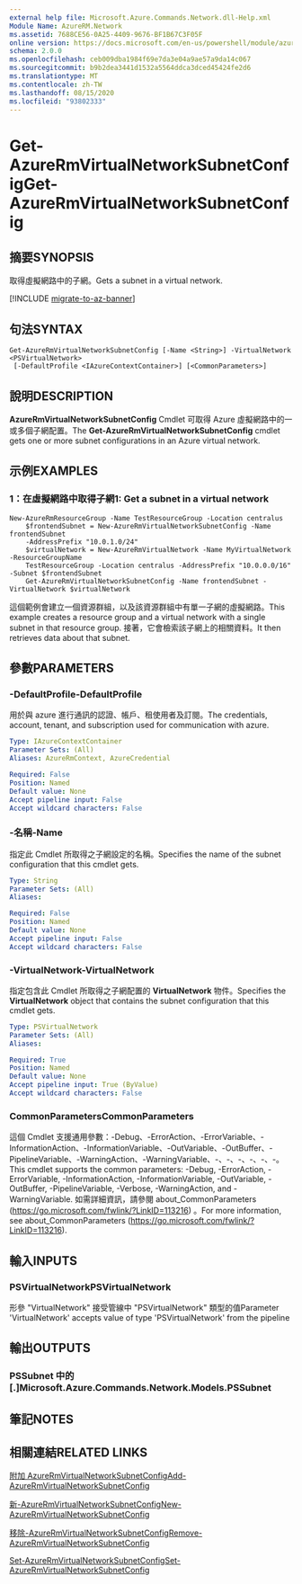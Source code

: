 ```yaml
---
external help file: Microsoft.Azure.Commands.Network.dll-Help.xml
Module Name: AzureRM.Network
ms.assetid: 7688CE56-0A25-4409-9676-BF1B67C3F05F
online version: https://docs.microsoft.com/en-us/powershell/module/azurerm.network/get-azurermvirtualnetworksubnetconfig
schema: 2.0.0
ms.openlocfilehash: ceb009dba1984f69e7da3e04a9ae57a9da14c067
ms.sourcegitcommit: b9b2dea3441d1532a5564ddca3dced45424fe2d6
ms.translationtype: MT
ms.contentlocale: zh-TW
ms.lasthandoff: 08/15/2020
ms.locfileid: "93802333"
---
```

# <span data-ttu-id="757d6-101">Get-AzureRmVirtualNetworkSubnetConfig</span><span class="sxs-lookup"><span data-stu-id="757d6-101">Get-AzureRmVirtualNetworkSubnetConfig</span></span>

## <span data-ttu-id="757d6-102">摘要</span><span class="sxs-lookup"><span data-stu-id="757d6-102">SYNOPSIS</span></span>
<span data-ttu-id="757d6-103">取得虛擬網路中的子網。</span><span class="sxs-lookup"><span data-stu-id="757d6-103">Gets a subnet in a virtual network.</span></span>

[!INCLUDE [migrate-to-az-banner](../../includes/migrate-to-az-banner.md)]

## <span data-ttu-id="757d6-104">句法</span><span class="sxs-lookup"><span data-stu-id="757d6-104">SYNTAX</span></span>

```
Get-AzureRmVirtualNetworkSubnetConfig [-Name <String>] -VirtualNetwork <PSVirtualNetwork>
 [-DefaultProfile <IAzureContextContainer>] [<CommonParameters>]
```

## <span data-ttu-id="757d6-105">說明</span><span class="sxs-lookup"><span data-stu-id="757d6-105">DESCRIPTION</span></span>
<span data-ttu-id="757d6-106">**AzureRmVirtualNetworkSubnetConfig** Cmdlet 可取得 Azure 虛擬網路中的一或多個子網配置。</span><span class="sxs-lookup"><span data-stu-id="757d6-106">The **Get-AzureRmVirtualNetworkSubnetConfig** cmdlet gets one or more subnet configurations in an Azure virtual network.</span></span>

## <span data-ttu-id="757d6-107">示例</span><span class="sxs-lookup"><span data-stu-id="757d6-107">EXAMPLES</span></span>

### <span data-ttu-id="757d6-108">1：在虛擬網路中取得子網</span><span class="sxs-lookup"><span data-stu-id="757d6-108">1: Get a subnet in a virtual network</span></span>
```
New-AzureRmResourceGroup -Name TestResourceGroup -Location centralus
    $frontendSubnet = New-AzureRmVirtualNetworkSubnetConfig -Name frontendSubnet 
    -AddressPrefix "10.0.1.0/24"
    $virtualNetwork = New-AzureRmVirtualNetwork -Name MyVirtualNetwork -ResourceGroupName 
    TestResourceGroup -Location centralus -AddressPrefix "10.0.0.0/16" -Subnet $frontendSubnet
    Get-AzureRmVirtualNetworkSubnetConfig -Name frontendSubnet -VirtualNetwork $virtualNetwork
```

<span data-ttu-id="757d6-109">這個範例會建立一個資源群組，以及該資源群組中有單一子網的虛擬網路。</span><span class="sxs-lookup"><span data-stu-id="757d6-109">This example creates a resource group and a virtual network with a single subnet in that resource group.</span></span> <span data-ttu-id="757d6-110">接著，它會檢索該子網上的相關資料。</span><span class="sxs-lookup"><span data-stu-id="757d6-110">It then retrieves data about that subnet.</span></span>

## <span data-ttu-id="757d6-111">參數</span><span class="sxs-lookup"><span data-stu-id="757d6-111">PARAMETERS</span></span>

### <span data-ttu-id="757d6-112">-DefaultProfile</span><span class="sxs-lookup"><span data-stu-id="757d6-112">-DefaultProfile</span></span>
<span data-ttu-id="757d6-113">用於與 azure 進行通訊的認證、帳戶、租使用者及訂閱。</span><span class="sxs-lookup"><span data-stu-id="757d6-113">The credentials, account, tenant, and subscription used for communication with azure.</span></span>

```yaml
Type: IAzureContextContainer
Parameter Sets: (All)
Aliases: AzureRmContext, AzureCredential

Required: False
Position: Named
Default value: None
Accept pipeline input: False
Accept wildcard characters: False
```

### <span data-ttu-id="757d6-114">-名稱</span><span class="sxs-lookup"><span data-stu-id="757d6-114">-Name</span></span>
<span data-ttu-id="757d6-115">指定此 Cmdlet 所取得之子網設定的名稱。</span><span class="sxs-lookup"><span data-stu-id="757d6-115">Specifies the name of the subnet configuration that this cmdlet gets.</span></span>

```yaml
Type: String
Parameter Sets: (All)
Aliases: 

Required: False
Position: Named
Default value: None
Accept pipeline input: False
Accept wildcard characters: False
```

### <span data-ttu-id="757d6-116">-VirtualNetwork</span><span class="sxs-lookup"><span data-stu-id="757d6-116">-VirtualNetwork</span></span>
<span data-ttu-id="757d6-117">指定包含此 Cmdlet 所取得之子網配置的 **VirtualNetwork** 物件。</span><span class="sxs-lookup"><span data-stu-id="757d6-117">Specifies the **VirtualNetwork** object that contains the subnet configuration that this cmdlet gets.</span></span>

```yaml
Type: PSVirtualNetwork
Parameter Sets: (All)
Aliases: 

Required: True
Position: Named
Default value: None
Accept pipeline input: True (ByValue)
Accept wildcard characters: False
```

### <span data-ttu-id="757d6-118">CommonParameters</span><span class="sxs-lookup"><span data-stu-id="757d6-118">CommonParameters</span></span>
<span data-ttu-id="757d6-119">這個 Cmdlet 支援通用參數：-Debug、-ErrorAction、-ErrorVariable、-InformationAction、-InformationVariable、-OutVariable、-OutBuffer、-PipelineVariable、-WarningAction、-WarningVariable、-、-、-、-、-、-。</span><span class="sxs-lookup"><span data-stu-id="757d6-119">This cmdlet supports the common parameters: -Debug, -ErrorAction, -ErrorVariable, -InformationAction, -InformationVariable, -OutVariable, -OutBuffer, -PipelineVariable, -Verbose, -WarningAction, and -WarningVariable.</span></span> <span data-ttu-id="757d6-120">如需詳細資訊，請參閱 about_CommonParameters (https://go.microsoft.com/fwlink/?LinkID=113216) 。</span><span class="sxs-lookup"><span data-stu-id="757d6-120">For more information, see about_CommonParameters (https://go.microsoft.com/fwlink/?LinkID=113216).</span></span>

## <span data-ttu-id="757d6-121">輸入</span><span class="sxs-lookup"><span data-stu-id="757d6-121">INPUTS</span></span>

### <span data-ttu-id="757d6-122">PSVirtualNetwork</span><span class="sxs-lookup"><span data-stu-id="757d6-122">PSVirtualNetwork</span></span>
<span data-ttu-id="757d6-123">形參 "VirtualNetwork" 接受管線中 "PSVirtualNetwork" 類型的值</span><span class="sxs-lookup"><span data-stu-id="757d6-123">Parameter 'VirtualNetwork' accepts value of type 'PSVirtualNetwork' from the pipeline</span></span>

## <span data-ttu-id="757d6-124">輸出</span><span class="sxs-lookup"><span data-stu-id="757d6-124">OUTPUTS</span></span>

### <span data-ttu-id="757d6-125">PSSubnet 中的 [.]</span><span class="sxs-lookup"><span data-stu-id="757d6-125">Microsoft.Azure.Commands.Network.Models.PSSubnet</span></span>

## <span data-ttu-id="757d6-126">筆記</span><span class="sxs-lookup"><span data-stu-id="757d6-126">NOTES</span></span>

## <span data-ttu-id="757d6-127">相關連結</span><span class="sxs-lookup"><span data-stu-id="757d6-127">RELATED LINKS</span></span>

[<span data-ttu-id="757d6-128">附加 AzureRmVirtualNetworkSubnetConfig</span><span class="sxs-lookup"><span data-stu-id="757d6-128">Add-AzureRmVirtualNetworkSubnetConfig</span></span>](./Add-AzureRmVirtualNetworkSubnetConfig.md)

[<span data-ttu-id="757d6-129">新-AzureRmVirtualNetworkSubnetConfig</span><span class="sxs-lookup"><span data-stu-id="757d6-129">New-AzureRmVirtualNetworkSubnetConfig</span></span>](./New-AzureRmVirtualNetworkSubnetConfig.md)

[<span data-ttu-id="757d6-130">移除-AzureRmVirtualNetworkSubnetConfig</span><span class="sxs-lookup"><span data-stu-id="757d6-130">Remove-AzureRmVirtualNetworkSubnetConfig</span></span>](./Remove-AzureRmVirtualNetworkSubnetConfig.md)

[<span data-ttu-id="757d6-131">Set-AzureRmVirtualNetworkSubnetConfig</span><span class="sxs-lookup"><span data-stu-id="757d6-131">Set-AzureRmVirtualNetworkSubnetConfig</span></span>](./Set-AzureRmVirtualNetworkSubnetConfig.md)


